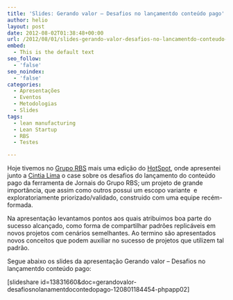 ```yaml
---
title: 'Slides: Gerando valor – Desafios no lançamentdo conteúdo pago'
author: helio
layout: post
date: 2012-08-02T01:38:48+00:00
url: /2012/08/01/slides-gerando-valor-desafios-no-lancamentdo-conteudo-pago/
embed:
  - This is the default text
seo_follow:
  - 'false'
seo_noindex:
  - 'false'
categories:
  - Apresentações
  - Eventos
  - Metodologias
  - Slides
tags:
  - lean manufacturing
  - Lean Startup
  - RBS
  - Testes

---
```

Hoje tivemos no <a title="Grupo RBS" href="http://www.gruporbs.com.br/" target="_blank">Grupo RBS</a> mais uma edição do <a title="HotSpot Grupo RBS" href="https://twitter.com/hotspot_cinco" target="_blank">HotSpot</a>, onde apresentei junto a <a title="Cintia Lima" href="https://twitter.com/cinti4lim4" target="_blank">Cintia Lima</a> o case sobre os desafios do lançamento do conteúdo pago da ferramenta de Jornais do Grupo RBS; um projeto de grande importância, que assim como outros possui um escopo variante  e exploratoriamente priorizado/validado, construido com uma equipe recém-formada.

Na apresentação levantamos pontos aos quais atribuimos boa parte do sucesso alcançado, como forma de compartilhar padrões replicáveis em novos projetos com cenários semelhantes. Ao termino são apresentados novos conceitos que podem auxiliar no sucesso de projetos que utilizem tal padrão.
  
Segue abaixo os slides da apresentação Gerando valor &#8211; Desafios no lançamentdo conteúdo pago:
  
[slideshare id=13831660&doc=gerandovalor-desafiosnolanamentdocontedopago-120801184454-phpapp02]